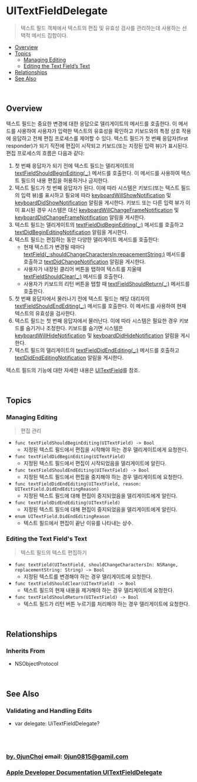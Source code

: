 # UITextFieldDelegate
> 텍스트 필드 객체에서 텍스트의 편집 및 유효성 검사를 관리하는데 사용하는 선택적 메서드 집합이다.


* [Overview](#overview)
* [Topics](#topics)
    * [Managing Editing](#managing-editing)
    * [Editing the Text Field’s Text](#editing-the-text-fields-text)
* [Relationships](#relationships)
* [See Also](#see-also)
    

&nbsp;      
## Overview
텍스트 필드는 중요한 변경에 대한 응답으로 델리게이트의 메서드를 호출한다. 이 메서드를 사용하여 사용자가 입력한 텍스트의 유효성을 확인하고 키보드와의 특정 상호 작용에 응답하고 전체 편집 프로세스를 제어할 수 있다. 텍스트 필드가 첫 번째 응답자(first responder)가 되기 직전에 편집이 시작되고 키보드(또는 지정된 입력 뷰)가 표시된다. 편집 프로세스의 흐름은 다음과 같다:
1. 첫 번째 응답자가 되기 전에 텍스트 필드는 델리게이트의 [textFieldShouldBeginEditing(_:)](https://developer.apple.com/documentation/uikit/uitextfielddelegate/1619601-textfieldshouldbeginediting) 메서드를 호출한다. 이 메서드를 사용하여 텍스트 필드의 내용 편집을 허용하거나 금지한다.
2. 텍스트 필드가 첫 번째 응답자가 된다. 이에 따라 시스템은 키보드(또는 텍스트 필드의 입력 뷰)를 표시하고 필요에 따라 [keyboardWillShowNotification](https://developer.apple.com/documentation/uikit/uiresponder/1621576-keyboardwillshownotification) 및 [keyboardDidShowNotification](https://developer.apple.com/documentation/uikit/uiresponder/1621602-keyboarddidshownotification) 알림을 게시한다. 키보드 또는 다른 입력 뷰가 이미 표시된 경우 시스템은 대신 [keyboardWillChangeFrameNotification](https://developer.apple.com/documentation/uikit/uiresponder/1621623-keyboardwillchangeframenotificat) 및 [keyboardDidChangeFrameNotification](https://developer.apple.com/documentation/uikit/uiresponder/1621619-keyboarddidchangeframenotificati) 알림을 게시한다.
3. 텍스트 필드는 델리게이트의 [textFieldDidBeginEditing(_:)](https://developer.apple.com/documentation/uikit/uitextfielddelegate/1619590-textfielddidbeginediting) 메서드를 호출하고 [textDidBeginEditingNotification](https://developer.apple.com/documentation/uikit/uitextfield/1619616-textdidbegineditingnotification) 알림을 게시한다.
4. 텍스트 필드는 편집하는 동안 다양한 델리게이트 메서드를 호출한다:
    * 현재 텍스트가 변경될 때마다 [textField(_:shouldChangeCharactersIn:repacementString:)](https://developer.apple.com/documentation/uikit/uitextfielddelegate/1619599-textfield) 메서드를 호출하고 [textDidChangeNotification](https://developer.apple.com/documentation/uikit/uitextfield/1619640-textdidchangenotification) 알림을 게시한다.
    * 사용자가 내장된 클리어 버튼을 탭하여 텍스트를 지울때 [textFieldShouldClear(_:)](https://developer.apple.com/documentation/uikit/uitextfielddelegate/1619594-textfieldshouldclear) 메서드를 호출한다.
    * 사용자가 키보드의 리턴 버튼을 탭할 때 [textFieldShouldReturn(_:)](https://developer.apple.com/documentation/uikit/uitextfielddelegate/1619603-textfieldshouldreturn) 메서드를 호출한다.
5. 첫 번째 응답자에서 물러나기 전에 텍스트 필드는 해당 대리자의 [textFieldShouldEndEditing(_:)](https://developer.apple.com/documentation/uikit/uitextfielddelegate/1619592-textfieldshouldendediting) 메서드를 호출한다. 이 메서드를 사용하여 현재 텍스트의 유효성을 검사한다.
6. 텍스트 필드는 첫 번째 응답자에서 물러난다. 이에 따라 시스템은 필요한 경우 키보드를 숨기거나 조정한다. 키보드를 숨기면 시스템은 [keyboardWillHideNotification](https://developer.apple.com/documentation/uikit/uiresponder/1621606-keyboardwillhidenotification) 및 [keyboardDidHideNotification](https://developer.apple.com/documentation/uikit/uiresponder/1621579-keyboarddidhidenotification) 알림을 게시한다.
7. 텍스트 필드의 델리게이트의 [textFieldDidEndEditing(_:)](https://developer.apple.com/documentation/uikit/uitextfielddelegate/1619591-textfielddidendediting) 메서드를 호출하고 [textDidEndEditingNotification](https://developer.apple.com/documentation/uikit/uitextfield/1619633-textdidendeditingnotification) 알림을 게시한다.


텍스트 필드의 기능에 대한 자세한 내용은 [UITextField](https://developer.apple.com/documentation/uikit/uitextfield)를 참조.


&nbsp;
## Topics
### Managing Editing
> 편집 관리

* `func textFieldShouldBeginEditing(UITextField) -> Bool`
    * 지정된 텍스트 필드에서 편집을 시작해야 하는 경우 델리게이트에게 요청한다.
* `func textFieldDidBeginEditing(UITextField)`
    * 지정된 텍스트 필드에서 편집이 시작되었음을 델리게이트에 알린다.
* `func textFieldShouldEndEditing(UITextField) -> Bool`
    * 지정된 텍스트 필드에서 편집을 중지해야 하는 경우 델리게이트에 요청한다.
* `func textFieldDidEndEditing(UITextField, reason: UITextField.DidEndEditingReason)`
    * 지정된 텍스트 필드에 대해 편집이 중지되었음을 델리게이트에게 알린다.
* `func textFieldDidEndEditing(UITextField)`
    * 지정된 텍스트 필드에 대해 편집이 중지되었음을 델리게이트에게 알린다.
* `enum UITextField.DidEndEditingReason`
    * 텍스트 필드에서 편집이 끝난 이유를 나타내는 상수.


### Editing the Text Field's Text
> 텍스트 필드의 텍스트 편집하기

* `func textField(UITextField, shouldChangeCharactersIn: NSRange, replacementString: String) -> Bool`
    * 지정된 텍스트를 변경해야 하는 경우 델리게이트에 요청한다.
* `func textFieldShouldClear(UITextField) -> Bool`
    * 텍스트 필드의 현재 내용을 제거해야 하는 경우 델리게이트에 요청한다.
* `func textFieldShouldReturn(UITextField) -> Bool`
    * 텍스트 필드가 리턴 버튼 누르기를 처리해야 하는 경우 델리게이트에 요청한다.


&nbsp;      
## Relationships
### Inherits From
* NSObjectProtocol


&nbsp;
## See Also
### Validating and Handling Edits
* var delegate: UiTextFieldDelegate?


&nbsp;      
&nbsp;      
### [by. 0junChoi](https://github.com/0jun0815) email: <0jun0815@gamil.com>
### [Apple Developer Documentation UITextFieldDelegate](https://developer.apple.com/documentation/uikit/uitextfielddelegate)

